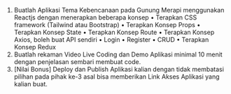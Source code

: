1. Buatlah Aplikasi Tema Kebencanaan pada Gunung Merapi menggunakan Reactjs
dengan menerapkan beberapa konsep
• Terapkan CSS framework (Tailwind atau Bootstrap)
• Terapkan Konsep Props
• Terapkan Konsep State
• Terapkan Konsep Route
• Terapkan Konsep Axios, boleh buat API sendiri
• Login
• Register
• CRUD
• Terapkan Konsep Redux
2. Buatlah rekaman Video Live Coding dan Demo Aplikasi minimal 10 menit dengan penjelasan sembari membuat code.
3. [Nilai Bonus] Deploy dan Publish Aplikasi kalian dengan tidak membatasi pilihan pada
pihak ke-3 asal bisa memberikan Link Akses Aplikasi yang kalian buat.

